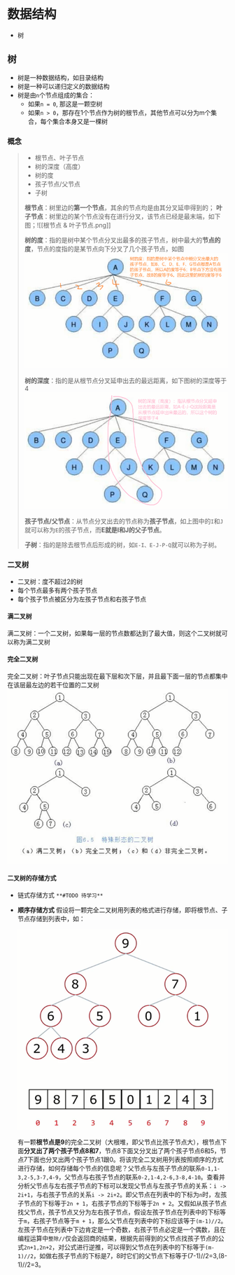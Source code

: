 # 数据结构

+ 树

## 树

- 树是一种数据结构，如目录结构
- 树是一种可以递归定义的数据结构
- 树是由`n`个节点组成的集合：
  - 如果`n = 0`, 那这是一颗空树
  - 如果`n > 0`，那存在1个节点作为树的根节点，其他节点可以分为m个集合，每个集合本身又是一棵树

### 概念

> - 根节点、叶子节点
> - 树的深度（高度）
> - 树的度
> - 孩子节点/父节点
> - 子树
> 
> **根节点**：树里边的**第一个节点**，其余的节点均是由其分叉延申得到的；
> **叶子节点**：树里边的某个节点没有在进行分叉，该节点已经是最末端，如下图；![[根节点 & 叶子节点.png]]
> 
> **树的度**：指的是树中某个节点分叉出最多的孩子节点，树中最大的**节点的度**，节点的度指的是某节点向下分叉了几个孩子节点，如图
> ![二叉树的顺序存储](./pic/树的度.png)
> 
> **树的深度**：指的是从根节点分叉延申出去的最远距离，如下图树的深度等于4   
![二叉树的顺序存储](./pic/树的深度.png)
> 
> **孩子节点/父节点**：从节点分叉出去的节点称为**孩子节点**，如上图中的`I`和`J`就可以称为`E`的孩子节点，而**E就是I和J的父子节点**。
> 
> **子树**：指的是除去根节点后形成的树，如`E-I、E-J-P-Q`就可以称为子树。

### 二叉树

- 二叉树：度不超过2的树
- 每个节点最多有两个孩子节点
- 每个孩子节点被区分为左孩子节点和右孩子节点

#### 满二叉树

满二叉树：一个二叉树，如果每一层的节点数都达到了最大值，则这个二叉树就可以称为满二叉树

#### 完全二叉树

完全二叉树：叶子节点只能出现在最下层和次下层，并且最下面一层的节点都集中在该层最左边的若干位置的二叉树
![二叉树的顺序存储](./pic/满二叉树&完全二叉树.png)

#### 二叉树的存储方式

- 链式存储方式
    `**#TODO 待学习**`
    

- **顺序存储方式**
	假设将一颗完全二叉树用列表的格式进行存储，即将根节点、子节点存储到列表中，如：
  
    ![二叉树的顺序存储](./pic/二叉树的顺序存储.png)
    
    有一颗**根节点是9**的完全二叉树（大根堆，即父节点比孩子节点大），根节点下面**分叉出了两个孩子节点8和7**，节点8下面又分叉出了两个孩子节点6和5，节点7下面也分叉出两个孩子节点1跟0。将该完全二叉树用列表按照顺序的方式进行存储，如何存储每个节点的信息呢？父节点与左孩子节点的联系`0-1,1-3,2-5,3-7,4-9`，父节点与右孩子节点的联系`0-2,1-4,2-6,3-8,4-10`。查看并分析父节点与左右孩子节点的下标可以发现父节点与左孩子节点的关系：`i -> 2i+1`，与右孩子节点的关系`i -> 2i+2`。即父节点在列表中的下标为`n`时，左孩子节点的下标等于`2n + 1`，右孩子节点的下标等于`2n + 2`。又假如从孩子节点找父节点，孩子节点又分为左右孩子节点，假设左孩子节点在列表中的下标等于`m`，右孩子节点等于`m + 1`，那么父节点在列表中的下标应该等于`(m-1)//2`。左孩子节点在列表中下边肯定是一个奇数，右孩子节点必定是一个偶数，且在编程运算中`整除//`仅会返回商的结果，根据先前得到的父节点找孩子节点的公式`2n+1,2n+2`，对公式进行逆推，可以得到父节点在列表中的下标等于`(m-1)//2`，如做右孩子节点的下标是7，8时它们的父节点下标等于(7-1)//2=3,(8-1)//2=3。
